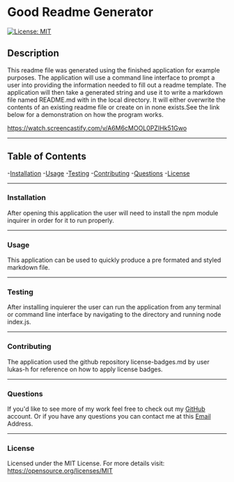 
# Good Readme Generator    

[![License: MIT](https://img.shields.io/badge/License-MIT-yellow.svg)](https://opensource.org/licenses/MIT)
        
##  Description
This readme file was generated using the finished application for example purposes. The application will use a command line interface to prompt a user into providing the information needed to fill out a readme template. The application will then take a generated string and use it to write a markdown file named README.md with in the local directory. It will either overwrite the contents of an existing readme file or create on in none exists.See the link below for a demonstration on how the program works.

https://watch.screencastify.com/v/A6M6cMOOL0PZIHk51Gwo

-----

## Table of Contents
-[Installation](#installation)
-[Usage](#usage)
-[Testing](#testing)
-[Contributing](#contributing)
-[Questions](#questions)
-[License](#license)

---

### Installation

After opening this application the user will need to install the npm module inquirer in order for it to run properly.

---

### Usage

This application can be used to quickly produce a pre formated and styled markdown file.

---

### Testing

 After installing inquierer the user can run the application from any terminal or command line interface by navigating to the directory and running node index.js.

 ---

 ### Contributing

The application used the github repository license-badges.md by user lukas-h for reference on how to apply license badges.

---

### Questions

If you'd like to see more of my work feel free to check out my [GitHub](https://github.com/joe-toni) account.
Or if you have any questions you can contact me at this [Email](mailto:joefaburrieta@gmail.com) Address.

---

### License

Licensed under the MIT License.
For more details visit: https://opensource.org/licenses/MIT

